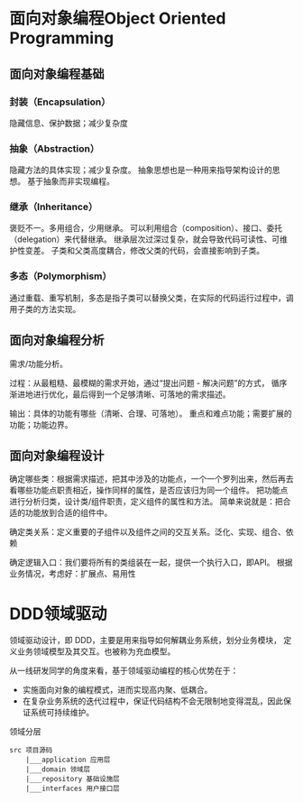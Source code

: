 # 面向对象编程Object Oriented Programming
## 面向对象编程基础
### 封装（Encapsulation）
隐藏信息、保护数据；减少复杂度
### 抽象（Abstraction）
隐藏方法的具体实现；减少复杂度。
抽象思想也是一种用来指导架构设计的思想。
基于抽象而非实现编程。
### 继承（Inheritance）
褒贬不一。多用组合，少用继承。
可以利用组合（composition）、接口、委托（delegation）来代替继承。
继承层次过深过复杂，就会导致代码可读性、可维护性变差。
子类和父类高度耦合，修改父类的代码，会直接影响到子类。
### 多态（Polymorphism）
通过重载、重写机制，多态是指子类可以替换父类，在实际的代码运行过程中，调用子类的方法实现。

## 面向对象编程分析
需求/功能分析。

过程：从最粗糙、最模糊的需求开始，通过“提出问题 - 解决问题”的方式，
循序渐进地进行优化，最后得到一个足够清晰、可落地的需求描述。

输出：具体的功能有哪些（清晰、合理、可落地）。
重点和难点功能；需要扩展的功能；功能边界。

## 面向对象编程设计
确定哪些类：根据需求描述，把其中涉及的功能点，一个一个罗列出来，然后再去看哪些功能点职责相近，操作同样的属性，是否应该归为同一个组件。
把功能点进行分析归类，设计类/组件职责，定义组件的属性和方法。
简单来说就是：把合适的功能放到合适的组件中。

确定类关系：定义重要的子组件以及组件之间的交互关系。泛化、实现、组合、依赖

确定逻辑入口：我们要将所有的类组装在一起，提供一个执行入口，即API。
根据业务情况，考虑好：扩展点、易用性



# DDD领域驱动
领域驱动设计，即 DDD，主要是用来指导如何解耦业务系统，划分业务模块，
定义业务领域模型及其交互。也被称为充血模型。

从一线研发同学的角度来看，基于领域驱动编程的核心优势在于：
* 实施面向对象的编程模式，进而实现高内聚、低耦合。
* 在复杂业务系统的迭代过程中，保证代码结构不会无限制地变得混乱，因此保证系统可持续维护。

领域分层

    src 项目源码
        |___application 应用层
        |___domain 领域层
        |___repository 基础设施层
        |___interfaces 用户接口层





